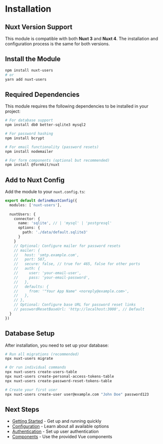 # Installation

## Nuxt Version Support

This module is compatible with both **Nuxt 3** and **Nuxt 4**. The installation and configuration process is the same for both versions.

## Install the Module

```bash
npm install nuxt-users
# or
yarn add nuxt-users
```

## Required Dependencies

This module requires the following dependencies to be installed in your project:

```bash
# For database support
npm install db0 better-sqlite3 mysql2

# For password hashing
npm install bcrypt

# For email functionality (password resets)
npm install nodemailer

# For form components (optional but recommended)
npm install @formkit/nuxt
```

## Add to Nuxt Config

Add the module to your `nuxt.config.ts`:

```ts
export default defineNuxtConfig({
  modules: ['nuxt-users'],
  
  nuxtUsers: {
    connector: {
      name: 'sqlite', // | 'mysql' | 'postgresql'
      options: {
        path: './data/default.sqlite3'
      }
    }
    // Optional: Configure mailer for password resets
    // mailer: {
    //   host: 'smtp.example.com',
    //   port: 587,
    //   secure: false, // true for 465, false for other ports
    //   auth: {
    //     user: 'your-email-user',
    //     pass: 'your-email-password',
    //   },
    //   defaults: {
    //     from: '"Your App Name" <noreply@example.com>',
    //   },
    // },
    // Optional: Configure base URL for password reset links
    // passwordResetBaseUrl: 'http://localhost:3000', // Default
  }
})
```

## Database Setup

After installation, you need to set up your database:

```bash
# Run all migrations (recommended)
npx nuxt-users migrate

# Or run individual commands
npx nuxt-users create-users-table
npx nuxt-users create-personal-access-tokens-table
npx nuxt-users create-password-reset-tokens-table

# Create your first user
npx nuxt-users create-user user@example.com "John Doe" password123
```

## Next Steps

- [Getting Started](/user-guide/getting-started) - Get up and running quickly
- [Configuration](/user-guide/configuration) - Learn about all available options
- [Authentication](/user-guide/authentication) - Set up user authentication
- [Components](/user-guide/components) - Use the provided Vue components